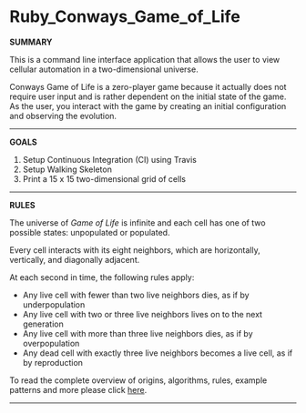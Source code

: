 # Ruby_Conways_Game_of_Life

**SUMMARY**

This is a command line interface application that allows the user to view cellular automation in a two-dimensional universe.  

Conways Game of Life is a zero-player game because it actually does not require user input and is rather dependent on the initial state of the game.  As the user, you interact with the game by creating an initial configuration and observing the evolution. 

***

**GOALS**
1. Setup Continuous Integration (CI) using Travis 
2. Setup Walking Skeleton
3. Print a 15 x 15 two-dimensional grid of cells 

---

**RULES**

The universe of *Game of Life* is infinite and each cell has one of two possible states: unpopulated or populated.

Every cell interacts with its eight neighbors, which are horizontally, vertically, and diagonally adjacent. 

At each second in time, the following rules apply: 
 - Any live cell with fewer than two live neighbors dies, as if by underpopulation
 - Any live cell with two or three live neighbors lives on to the next generation
 - Any live cell with more than three live neighbors dies, as if by overpopulation
 - Any dead cell with exactly three live neighbors becomes a live cell, as if by reproduction

To read the complete overview of origins, algorithms, rules, example patterns and more please click [here](https://en.wikipedia.org/wiki/Conway%27s_Game_of_Life#Rules). 

___